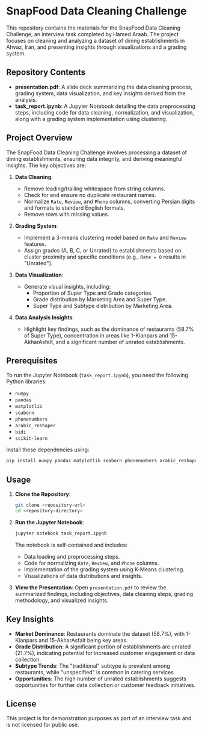 # SnapFood Data Cleaning Challenge

This repository contains the materials for the SnapFood Data Cleaning Challenge, an interview task completed by Hamed Araab. The project focuses on cleaning and analyzing a dataset of dining establishments in Ahvaz, Iran, and presenting insights through visualizations and a grading system.

## Repository Contents

- **presentation.pdf**: A slide deck summarizing the data cleaning process, grading system, data visualization, and key insights derived from the analysis.
- **task_report.ipynb**: A Jupyter Notebook detailing the data preprocessing steps, including code for data cleaning, normalization, and visualization, along with a grading system implementation using clustering.

## Project Overview

The SnapFood Data Cleaning Challenge involves processing a dataset of dining establishments, ensuring data integrity, and deriving meaningful insights. The key objectives are:

1. **Data Cleaning**:

   - Remove leading/trailing whitespace from string columns.
   - Check for and ensure no duplicate restaurant names.
   - Normalize `Rate`, `Review`, and `Phone` columns, converting Persian digits and formats to standard English formats.
   - Remove rows with missing values.

2. **Grading System**:

   - Implement a 3-means clustering model based on `Rate` and `Review` features.
   - Assign grades (A, B, C, or Unrated) to establishments based on cluster proximity and specific conditions (e.g., `Rate = 0` results in "Unrated").

3. **Data Visualization**:

   - Generate visual insights, including:
     - Proportion of Super Type and Grade categories.
     - Grade distribution by Marketing Area and Super Type.
     - Super Type and Subtype distribution by Marketing Area.

4. **Data Analysis Insights**:
   - Highlight key findings, such as the dominance of restaurants (58.7% of Super Type), concentration in areas like 1-Kianpars and 15-AkharAsfalt, and a significant number of unrated establishments.

## Prerequisites

To run the Jupyter Notebook (`task_report.ipynb`), you need the following Python libraries:

- `numpy`
- `pandas`
- `matplotlib`
- `seaborn`
- `phonenumbers`
- `arabic_reshaper`
- `bidi`
- `scikit-learn`

Install these dependencies using:

```bash
pip install numpy pandas matplotlib seaborn phonenumbers arabic_reshaper python-bidi scikit-learn
```

## Usage

1. **Clone the Repository**:

   ```bash
   git clone <repository-url>
   cd <repository-directory>
   ```

2. **Run the Jupyter Notebook**:

   ```bash
   jupyter notebook task_report.ipynb
   ```

   The notebook is self-contained and includes:

   - Data loading and preprocessing steps.
   - Code for normalizing `Rate`, `Review`, and `Phone` columns.
   - Implementation of the grading system using K-Means clustering.
   - Visualizations of data distributions and insights.

3. **View the Presentation**:
   Open `presentation.pdf` to review the summarized findings, including objectives, data cleaning steps, grading methodology, and visualized insights.

## Key Insights

- **Market Dominance**: Restaurants dominate the dataset (58.7%), with 1-Kianpars and 15-AkharAsfalt being key areas.
- **Grade Distribution**: A significant portion of establishments are unrated (21.7%), indicating potential for increased customer engagement or data collection.
- **Subtype Trends**: The "traditional" subtype is prevalent among restaurants, while "unspecified" is common in catering services.
- **Opportunities**: The high number of unrated establishments suggests opportunities for further data collection or customer feedback initiatives.

## License

This project is for demonstration purposes as part of an interview task and is not licensed for public use.
